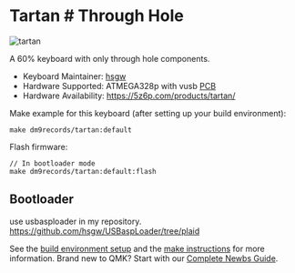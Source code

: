 # Tartan # Through Hole

![tartan](https://i.imgur.com/1qSrVcs.jpg)

A 60% keyboard with only through hole components.   

* Keyboard Maintainer: [hsgw](https://github.com/hsgw)
* Hardware Supported: ATMEGA328p with vusb [PCB](https://github.com/hsgw/tartan)
* Hardware Availability: https://5z6p.com/products/tartan/

Make example for this keyboard (after setting up your build environment):

    make dm9records/tartan:default

Flash firmware:

    // In bootloader mode
    make dm9records/tartan:default:flash

## Bootloader
use usbasploader in my repository.
https://github.com/hsgw/USBaspLoader/tree/plaid


See the [build environment setup](https://docs.qmk.fm/#/getting_started_build_tools) and the [make instructions](https://docs.qmk.fm/#/getting_started_make_guide) for more information. Brand new to QMK? Start with our [Complete Newbs Guide](https://docs.qmk.fm/#/newbs).

